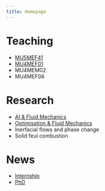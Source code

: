 ```yaml
---
title: Homepage
---
```


# Teaching

* [MU5MEF41](MU5MEF41/index.md)
* [MU4MEF01](MU4MEF01/index.md)
* MU4MEM02
* MU4MEF08

# Research

* [AI & Fluid Mechanics](AIFM/index.md)
* [Optimisation & Fluid Mechanics](OFM/index.md) 
* Inerfacial flows and phase change
* Solid feul combustion

# News
* [Internship](STAGE/index.md)
* [PhD](PHD/index.md)
